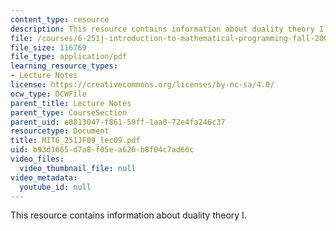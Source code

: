 ```yaml
---
content_type: resource
description: This resource contains information about duality theory I.
file: /courses/6-251j-introduction-to-mathematical-programming-fall-2009/b93d1665d7a8f05ea626b8f04c7ad66c_MIT6_251JF09_lec09.pdf
file_size: 116769
file_type: application/pdf
learning_resource_types:
- Lecture Notes
license: https://creativecommons.org/licenses/by-nc-sa/4.0/
ocw_type: OCWFile
parent_title: Lecture Notes
parent_type: CourseSection
parent_uid: e0813047-f861-59ff-1aa0-72e4fa246c37
resourcetype: Document
title: MIT6_251JF09_lec09.pdf
uid: b93d1665-d7a8-f05e-a626-b8f04c7ad66c
video_files:
  video_thumbnail_file: null
video_metadata:
  youtube_id: null
---
```

This resource contains information about duality theory I.